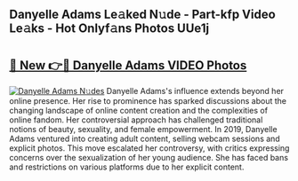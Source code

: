 ## Danyelle Adams Le𝚊ked N𝚞de - Part-kfp Video Le𝚊ks - Hot Onlyf𝚊ns Photos UUe1j

# <h2><a href="http://ac1654.deff.icu/?id=Danyelle+Adams">🔗 New 👉🔴 Danyelle Adams VIDEO Photos</a></h2>

[![Danyelle Adams N𝚞des](https://i.imgur.com/rIISA9y.gif)](http://ac1654.deff.icu/?id=Danyelle+Adams)
Danyelle Adams's influence extends beyond her online presence. Her rise to prominence has sparked discussions about the changing landscape of online content creation and the complexities of online fandom. Her controversial approach has challenged traditional notions of beauty, sexuality, and female empowerment. In 2019, Danyelle Adams ventured into creating adult content, selling webcam sessions and explicit photos. This move escalated her controversy, with critics expressing concerns over the sexualization of her young audience. She has faced bans and restrictions on various platforms due to her explicit content.
